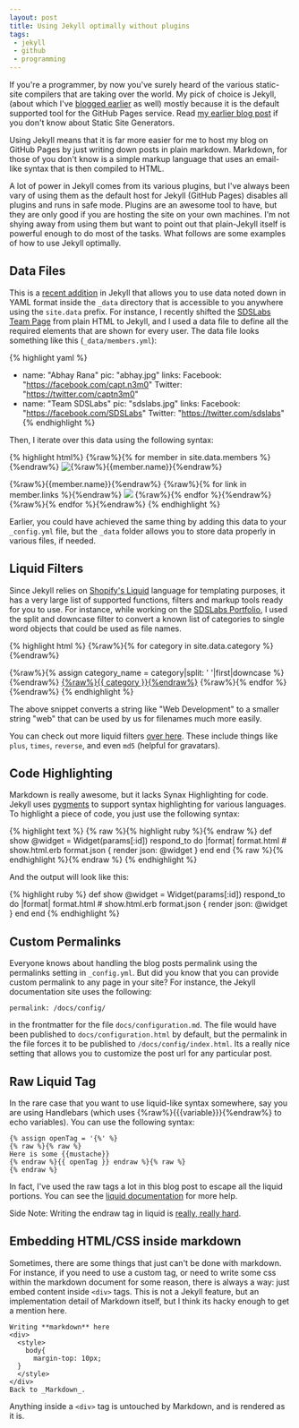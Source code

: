 ```yaml
---
layout: post
title: Using Jekyll optimally without plugins
tags:
 - jekyll
 - github
 - programming
---
```


If you're a programmer, by now you've surely heard of the various static-site
compilers that are taking over the world. My pick of choice is Jekyll, (about
which I've [blogged earlier](/blog/2011/09/19/jekyll/) as well) mostly because
it is the default supported tool for the GitHub Pages service. Read [my earlier
blog post](/blog/2011/09/19/jekyll/) if you don't know about Static Site Generators.

Using Jekyll means that it is far more easier for me to host my blog on GitHub
Pages by just writing down posts in plain markdown. Markdown, for those of you
don't know is a simple markup language that uses an email-like syntax that is
then compiled to HTML.

A lot of power in Jekyll comes from its various plugins, but I've always been
vary of using them as the default host for Jekyll (GitHub Pages) disables
all plugins and runs in safe mode. Plugins are an awesome tool to have, but they
are only good if you are hosting the site on your own machines. I'm not shying
away from using them but want to point out that plain-Jekyll itself is powerful
enough to do most of the tasks. What follows are some examples of how to use
Jekyll optimally.

## Data Files
This is a [recent addition][data-files] in Jekyll that allows you to use
data noted down in YAML format inside the `_data` directory that is accessible
to you anywhere using the `site.data` prefix. For instance, I recently shifted
the [SDSLabs Team Page][team] from plain HTML to Jekyll, and I used a data file
to define all the required elements that are shown for every user. The data file
looks something like this (`_data/members.yml`):

{% highlight yaml %}
- name: "Abhay Rana"
  pic: "abhay.jpg"
  links:
    Facebook: "https://facebook.com/capt.n3m0"
    Twitter: "https://twitter.com/captn3m0"
- name: "Team SDSLabs"
  pic: "sdslabs.jpg"
  links:
    Facebook: "https://facebook.com/SDSLabs"
    Twitter: "https://twitter.com/sdslabs"
{% endhighlight %}

Then, I iterate over this data using the following syntax:

{% highlight html%}
{%raw%}{% for member in site.data.members %}{%endraw%}
<img src="pics/{%raw%}{{member.pic}}{%endraw%}" alt="{%raw%}{{member.name}}{%endraw%}">
<div class="img-bar">
  <span class="img-title">{%raw%}{{member.name}}{%endraw%}</span>
  <span class="img-icons">
    {%raw%}{% for link in member.links %}{%endraw%}
    <!-- link[0] holds the hash key = facebook/twitter -->
    <a href="{%raw%}{{link[1]}}{%endraw%}"><img src="assets/{%raw%}{{link[0]|downcase}}{%endraw%}.png"></a>
    <!-- link[1] holds the hash value-->
    {%raw%}{% endfor %}{%endraw%}
  </span>
</div>
{%raw%}{% endfor %}{%endraw%}
{% endhighlight %}

Earlier, you could have achieved the same thing by adding this data to your
`_config.yml` file, but the `_data` folder allows you to store data properly
in various files, if needed.

## Liquid Filters
Since Jekyll relies on [Shopify's Liquid][liquid] language for templating
purposes, it has a very large list of supported functions, filters and markup
tools ready for you to use. For instance, while working on the
[SDSLabs Portfolio][portfolio], I used the split and downcase filter to convert
a known list of categories to single word objects that could be used as file
names.

{% highlight html %}
{%raw%}{% for category in site.data.category %}{%endraw%}
  <!-- category is something like "Web Development"-->
  {%raw%}{% assign category_name = category|split: ' '|first|downcase %}{%endraw%}
  <a href="/category/{%raw%}{{category_name}}{%endraw%}.html">{%raw%}{{ category }}{%endraw%}</a>
{%raw%}{% endfor %}{%endraw%}
{% endhighlight %}

The above snippet converts a string like "Web Development" to a smaller string
"web" that can be used by us for filenames much more easily.

You can check out more liquid filters [over here][liquid-filters]. These include
things like `plus`, `times`, `reverse`, and even `md5` (helpful for gravatars).

## Code Highlighting
Markdown is really awesome, but it lacks Synax Highlighting for code. Jekyll
uses [pygments][pygments] to support syntax highlighting for various languages.
To highlight a piece of code, you just use the following syntax:

{% highlight text %}
{% raw %}{% highlight ruby %}{% endraw %}
def show
  @widget = Widget(params[:id])
  respond_to do |format|
    format.html # show.html.erb
    format.json { render json: @widget }
  end
end
{% raw %}{% endhighlight %}{% endraw %}
{% endhighlight %}

And the output will look like this:

{% highlight ruby %}
def show
  @widget = Widget(params[:id])
  respond_to do |format|
    format.html # show.html.erb
    format.json { render json: @widget }
  end
end
{% endhighlight %}

## Custom Permalinks
Everyone knows about handling the blog posts permalink using the permalinks
setting in `_config.yml`. But did you know that you can provide custom
permalink to any page in your site? For instance, the Jekyll documentation site
uses the following:

    permalink: /docs/config/

in the frontmatter for the file `docs/configuration.md`. The file would have
been published to `docs/configuration.html` by default, but the permalink in the
file forces it to be published to `/docs/config/index.html`. Its a really nice
setting that allows you to customize the post url for any particular post.

## Raw Liquid Tag
In the rare case that you want to use liquid-like syntax somewhere, say you are
using Handlebars (which uses {%raw%}{{{variable}}}{%endraw%} to echo variables).
You can use the following syntax:

	{% assign openTag = '{%' %}
	{% raw %}{% raw %}
	Here is some {{mustache}}
	{% endraw %}{{ openTag }} endraw %}{% raw %}
	{% endraw %}

In fact, I've used the raw tags a lot in this blog post to escape all the liquid
portions. You can see the [liquid documentation][ld] for more help.

Side Note: Writing the endraw tag in liquid is [really, really hard][endraw].

## Embedding HTML/CSS inside markdown
Sometimes, there are some things that just can't be done with markdown. For
instance, if you need to use a custom tag, or need to write some css within the
markdown document for some reason, there is always a way: just embed content
inside `<div>` tags. This is not a Jekyll feature, but an implementation detail
of Markdown itself, but I think its hacky enough to get a mention here.

    Writing **markdown** here
    <div>
      <style>
        body{
          margin-top: 10px;
      }
      </style>
    </div>
    Back to _Markdown_.

Anything inside a `<div>` tag is untouched by Markdown, and is rendered as it is.

[liquid]: http://liquidmarkup.org/ "Liquid Markup Language"
[ld]: https://github.com/Shopify/liquid/wiki/Liquid-for-Designers
[endraw]: http://blog.slaks.net/2013-06-10/jekyll-endraw-in-code/
[pygments]: http://pygments.org/
[data-files]: http://jekyllrb.com/docs/datafiles/
[team]: http://team.sdslabs.co/
[portfolio]: http://sdslabs.co/
[liquid-filters]: https://docs.shopify.com/themes/liquid-basics/output
